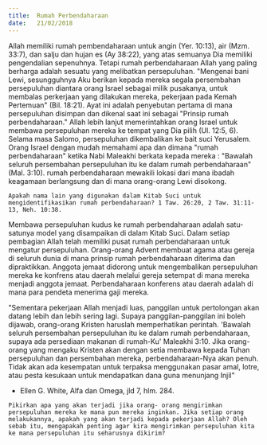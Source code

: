 ```yaml
---
title:  Rumah Perbendaharaan 
date:   21/02/2018
---
```


Allah memiliki rumah pembendaharaan untuk angin (Yer. 10:13), air (Mzm. 33:7), dan salju dan hujan es (Ay 38:22), yang atas semuanya Dia memiliki pengendalian sepenuhnya. Tetapi rumah perbendaharaan Allah yang paling berharga adalah sesuatu yang melibatkan persepuluhan. "Mengenai bani Lewi, sesungguhnya Aku berikan kepada mereka segala persembahan persepuluhan diantara orang Israel sebagai milik pusakanya, untuk membalas perkerjaan yang dilakukan mereka, pekerjaan pada Kemah Pertemuan" (Bil. 18:21). Ayat ini adalah penyebutan pertama di mana persepuluhan disimpan dan dikenal saat ini sebagai "Prinsip rumah perbendaharaan." Allah lebih lanjut memerintahkan orang Israel untuk membawa persepuluhan mereka ke tempat yang Dia pilih (Ul. 12:5, 6). Selama masa Salomo, persepuluhan dikembalikan ke bait suci Yerusalem. Orang Israel dengan mudah memahami apa dan dimana "rumah perbendaharaan" ketika Nabi Maleakhi berkata kepada mereka : "Bawalah seluruh persembahan persepuluhan itu ke dalam rumah perbendaharaan" (Mal. 3:10). rumah perbendaharaan mewakili lokasi dari mana ibadah keagamaan berlangsung dan di mana orang-orang Lewi disokong.

`Apakah nama lain yang digunakan dalam Kitab Suci untuk mengidentifikasikan rumah perbendaharaan? 1 Taw. 26:20, 2 Taw. 31:11-13, Neh. 10:38.`

Membawa persepuluhan kudus ke rumah perbendaharaan adalah satu-satunya model yang disampaikan di dalam Kitab Suci. Dalam setiap pembagian Allah telah memiliki pusat rumah perbendaharaan untuk mengatur persepuluhan. Orang-orang Advent membuat agama atau gereja di seluruh dunia di mana prinsip rumah perbendaharaan diterima dan dipraktikkan. Anggota jemaat didorong untuk mengembalikan persepuluhan mereka ke konfrens atau daerah melalui gereja setempat di mana mereka menjadi anggota jemaat. Perbendaharaan konferens atau daerah adalah di mana para pendeta menerima gaji mereka.

"Sementara pekerjaan Allah menjadi luas, panggilan untuk pertolongan akan datang lebih dan lebih sering lagi. Supaya panggilan-panggilan ini boleh dijawab, orang-orang Kristen haruslah memperhatikan perintah. 'Bawalah seluruh persembahan persepuluhan itu ke dalam rumah perbendaharaan, supaya ada persediaan makanan di rumah-Ku' Maleakhi 3:10. Jika orang-orang yang mengaku Kristen akan dengan setia membawa kepada Tuhan persepuluhan dan persembahan mereka, perbendaharaan-Nya akan penuh. Tidak akan ada kesempatan untuk terpaksa menggunakan pasar amal, lotre, atau pesta kesukaan untuk mendapatkan dana guna menunjang Injil"
- Ellen G. White, Alfa dan Omega, jld 7, hlm. 284.

`Pikirkan apa yang akan terjadi jika orang- orang mengirimkan persepuluhan mereka ke mana pun mereka inginkan. Jika setiap orang melakukannya, apakah yang akan terjadi kepada pekerjaan Allah? Oleh sebab itu, mengapakah penting agar kira mengirimkan persepuluhan kita ke mana persepuluhan itu seharusnya dikirim?`